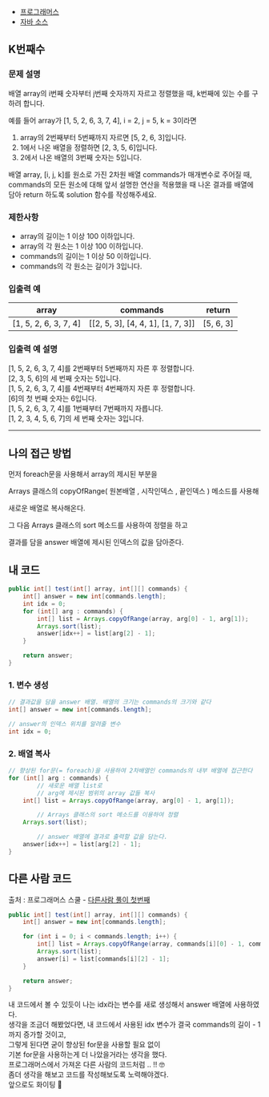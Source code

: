 * [프로그래머스](https://school.programmers.co.kr/learn/courses/30/lessons/42748)
* [자바 소스](../../../CoTeStudy/src/programmers/Test02.java)

## K번째수

### **문제 설명**

배열 array의 i번째 숫자부터 j번째 숫자까지 자르고 정렬했을 때, 
k번째에 있는 수를 구하려 합니다.

예를 들어 array가 [1, 5, 2, 6, 3, 7, 4], i = 2, j = 5, k = 3이라면

1. array의 2번째부터 5번째까지 자르면 [5, 2, 6, 3]입니다.
2. 1에서 나온 배열을 정렬하면 [2, 3, 5, 6]입니다.
3. 2에서 나온 배열의 3번째 숫자는 5입니다.

배열 array, [i, j, k]를 원소로 가진 2차원 배열 commands가 매개변수로 주어질 때, 
commands의 모든 원소에 대해
앞서 설명한 연산을 적용했을 때 나온 결과를 
배열에 담아 return 하도록 solution 함수를 작성해주세요.

### 제한사항

- array의 길이는 1 이상 100 이하입니다.
- array의 각 원소는 1 이상 100 이하입니다.
- commands의 길이는 1 이상 50 이하입니다.
- commands의 각 원소는 길이가 3입니다.

### 입출력 예

| array | commands | return |
| --- | --- | --- |
| [1, 5, 2, 6, 3, 7, 4] | [[2, 5, 3], [4, 4, 1], [1, 7, 3]] | [5, 6, 3] |

### 입출력 예 설명

[1, 5, 2, 6, 3, 7, 4]를 2번째부터 5번째까지 자른 후 정렬합니다.    
[2, 3, 5, 6]의 세 번째 숫자는 5입니다.    
[1, 5, 2, 6, 3, 7, 4]를 4번째부터 4번째까지 자른 후 정렬합니다.    
[6]의 첫 번째 숫자는 6입니다.    
[1, 5, 2, 6, 3, 7, 4]를 1번째부터 7번째까지 자릅니다.     
[1, 2, 3, 4, 5, 6, 7]의 세 번째 숫자는 3입니다.   

---

## 나의 접근 방법

먼저 foreach문을 사용해서 array의 제시된 부분을

Arrays 클래스의 copyOfRange( 원본배열 , 시작인덱스 , 끝인덱스 ) 메소드를 사용해

새로운 배열로 복사해온다.

그 다음 Arrays 클래스의 sort 메소드를 사용하여 정렬을 하고

결과를 담을 answer 배열에 제시된 인덱스의 값을 담아준다.

## 내 코드

```java
public int[] test(int[] array, int[][] commands) {
    int[] answer = new int[commands.length];
    int idx = 0;
    for (int[] arg : commands) {
        int[] list = Arrays.copyOfRange(array, arg[0] - 1, arg[1]);
        Arrays.sort(list);
        answer[idx++] = list[arg[2] - 1];
    }

    return answer;
}
```

### 1.  변수 생성

```java
// 결과값을 담을 answer 배열. 배열의 크기는 commands의 크기와 같다
int[] answer = new int[commands.length]; 

// answer의 인덱스 위치를 알려줄 변수
int idx = 0;
```

### 2. 배열 복사

```java
// 향상된 for문(= foreach)을 사용하여 2차배열인 commands의 내부 배열에 접근한다
for (int[] arg : commands) {
		// 새로운 배열 list로 
		// arg에 제시된 범위의 array 값들 복사
    int[] list = Arrays.copyOfRange(array, arg[0] - 1, arg[1]);

		// Arrays 클래스의 sort 메소드를 이용하여 정렬
    Arrays.sort(list);

		// answer 배열에 결과로 출력할 값을 담는다.
    answer[idx++] = list[arg[2] - 1];
}
```

## 다른 사람 코드

출처 : 프로그래머스 스쿨 -  [다른사람 풀이 첫번째](https://school.programmers.co.kr/learn/courses/30/lessons/42748/solution_groups?language=java)  

```java
public int[] test(int[] array, int[][] commands) {
    int[] answer = new int[commands.length];

    for (int i = 0; i < commands.length; i++) {
        int[] list = Arrays.copyOfRange(array, commands[i][0] - 1, commands[i][1]);
        Arrays.sort(list);
        answer[i] = list[commands[i][2] - 1];
    }

    return answer;
}
```
내 코드에서 볼 수 있듯이 나는 idx라는 변수를 새로 생성해서 answer 배열에 사용하였다.    
생각을 조금더 해봤었다면, 내 코드에서 사용된 idx 변수가 결국 commands의 길이 - 1 까지 증가할 것이고,    
그렇게 된다면 굳이 향상된 for문을 사용할 필요 없이   
기본 for문을 사용하는게 더 나았을거라는 생각을 했다.  
프로그래머스에서 가져온 다른 사람의 코드처럼 .. !! 🤓  
좀더 생각을 해보고 코드를 작성해보도록 노력해야겠다.  
앞으로도 화이팅 💪  


